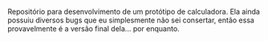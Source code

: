 Repositório para desenvolvimento de um protótipo de calculadora.
Ela ainda possuiu diversos bugs que eu simplesmente não sei consertar, então essa provavelmente é a versão final dela... por enquanto.
